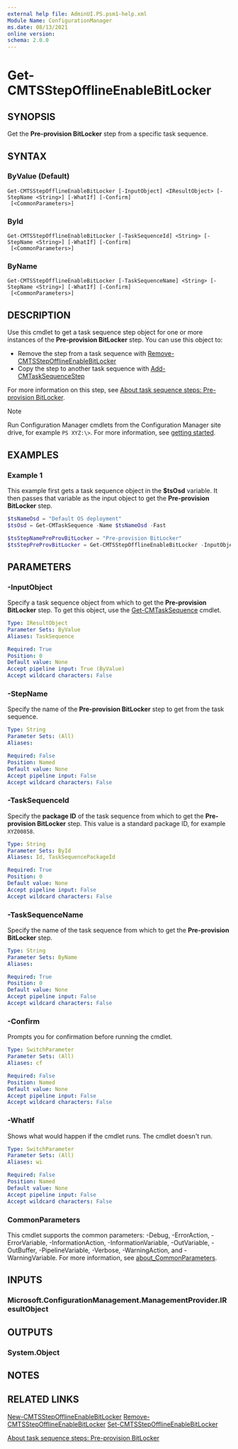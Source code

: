 ```yaml
---
external help file: AdminUI.PS.psm1-help.xml
Module Name: ConfigurationManager
ms.date: 08/13/2021
online version:
schema: 2.0.0
---
```


# Get-CMTSStepOfflineEnableBitLocker

## SYNOPSIS

Get the **Pre-provision BitLocker** step from a specific task sequence.

## SYNTAX

### ByValue (Default)
```
Get-CMTSStepOfflineEnableBitLocker [-InputObject] <IResultObject> [-StepName <String>] [-WhatIf] [-Confirm]
 [<CommonParameters>]
```

### ById
```
Get-CMTSStepOfflineEnableBitLocker [-TaskSequenceId] <String> [-StepName <String>] [-WhatIf] [-Confirm]
 [<CommonParameters>]
```

### ByName
```
Get-CMTSStepOfflineEnableBitLocker [-TaskSequenceName] <String> [-StepName <String>] [-WhatIf] [-Confirm]
 [<CommonParameters>]
```

## DESCRIPTION

Use this cmdlet to get a task sequence step object for one or more instances of the **Pre-provision BitLocker** step. You can use this object to:

- Remove the step from a task sequence with [Remove-CMTSStepOfflineEnableBitLocker](Remove-CMTSStepOfflineEnableBitLocker.md)
- Copy the step to another task sequence with [Add-CMTaskSequenceStep](Add-CMTaskSequenceStep.md)

For more information on this step, see [About task sequence steps: Pre-provision BitLocker](/mem/configmgr/osd/understand/task-sequence-steps#BKMK_PreProvisionBitLocker).

> [!NOTE]
> Run Configuration Manager cmdlets from the Configuration Manager site drive, for example `PS XYZ:\>`. For more information, see [getting started](/powershell/sccm/overview).

## EXAMPLES

### Example 1

This example first gets a task sequence object in the **$tsOsd** variable. It then passes that variable as the input object to get the **Pre-provision BitLocker** step.

```powershell
$tsNameOsd = "Default OS deployment"
$tsOsd = Get-CMTaskSequence -Name $tsNameOsd -Fast

$tsStepNamePreProvBitLocker = "Pre-provision BitLocker"
$tsStepPreProvBitLocker = Get-CMTSStepOfflineEnableBitLocker -InputObject $tsOsd -StepName $tsStepNamePreProvBitLocker
```

## PARAMETERS

### -InputObject

Specify a task sequence object from which to get the **Pre-provision BitLocker** step. To get this object, use the [Get-CMTaskSequence](Get-CMTaskSequence.md) cmdlet.

```yaml
Type: IResultObject
Parameter Sets: ByValue
Aliases: TaskSequence

Required: True
Position: 0
Default value: None
Accept pipeline input: True (ByValue)
Accept wildcard characters: False
```

### -StepName

Specify the name of the **Pre-provision BitLocker** step to get from the task sequence.

```yaml
Type: String
Parameter Sets: (All)
Aliases:

Required: False
Position: Named
Default value: None
Accept pipeline input: False
Accept wildcard characters: False
```

### -TaskSequenceId

Specify the **package ID** of the task sequence from which to get the **Pre-provision BitLocker** step. This value is a standard package ID, for example `XYZ00858`.

```yaml
Type: String
Parameter Sets: ById
Aliases: Id, TaskSequencePackageId

Required: True
Position: 0
Default value: None
Accept pipeline input: False
Accept wildcard characters: False
```

### -TaskSequenceName

Specify the name of the task sequence from which to get the **Pre-provision BitLocker** step.

```yaml
Type: String
Parameter Sets: ByName
Aliases:

Required: True
Position: 0
Default value: None
Accept pipeline input: False
Accept wildcard characters: False
```

### -Confirm

Prompts you for confirmation before running the cmdlet.

```yaml
Type: SwitchParameter
Parameter Sets: (All)
Aliases: cf

Required: False
Position: Named
Default value: None
Accept pipeline input: False
Accept wildcard characters: False
```

### -WhatIf

Shows what would happen if the cmdlet runs. The cmdlet doesn't run.

```yaml
Type: SwitchParameter
Parameter Sets: (All)
Aliases: wi

Required: False
Position: Named
Default value: None
Accept pipeline input: False
Accept wildcard characters: False
```

### CommonParameters
This cmdlet supports the common parameters: -Debug, -ErrorAction, -ErrorVariable, -InformationAction, -InformationVariable, -OutVariable, -OutBuffer, -PipelineVariable, -Verbose, -WarningAction, and -WarningVariable. For more information, see [about_CommonParameters](http://go.microsoft.com/fwlink/?LinkID=113216).

## INPUTS

### Microsoft.ConfigurationManagement.ManagementProvider.IResultObject

## OUTPUTS

### System.Object

## NOTES

## RELATED LINKS

[New-CMTSStepOfflineEnableBitLocker](New-CMTSStepOfflineEnableBitLocker.md)
[Remove-CMTSStepOfflineEnableBitLocker](Remove-CMTSStepOfflineEnableBitLocker.md)
[Set-CMTSStepOfflineEnableBitLocker](Set-CMTSStepOfflineEnableBitLocker.md)

[About task sequence steps: Pre-provision BitLocker](/mem/configmgr/osd/understand/task-sequence-steps#BKMK_PreProvisionBitLocker)
